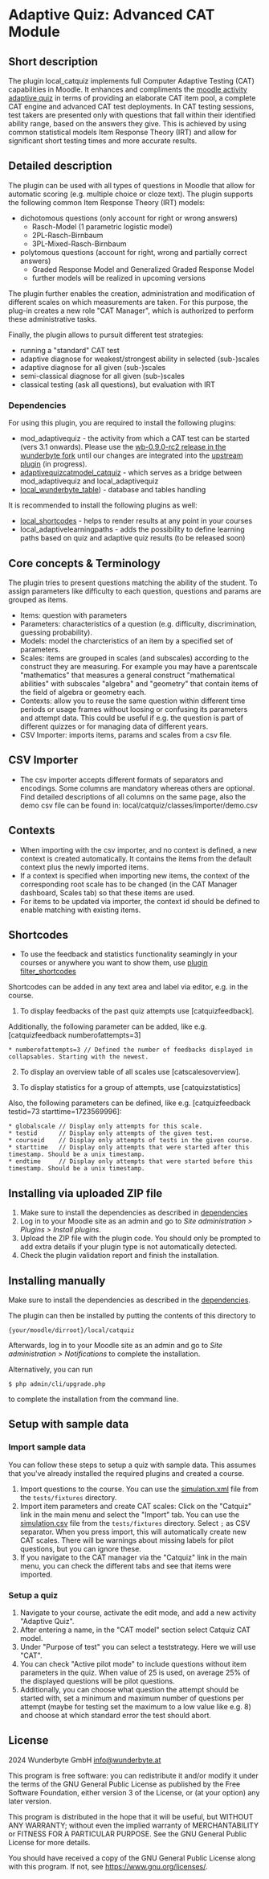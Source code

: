 # Adaptive Quiz: Advanced CAT Module #

## Short description ##
The plugin local_catquiz implements full Computer Adaptive Testing (CAT) capabilities in Moodle. It enhances and compliments the [moodle activity adaptive quiz](https://moodle.org/plugins/mod_adaptivequiz) in terms of providing an elaborate CAT item pool, a complete CAT engine and advanced CAT test deployments. In CAT testing sessions, test takers are presented only with questions that fall within their identified ability range, based on the answers they give. This is achieved by using common statistical models Item Response Theory (IRT) and allow for significant short testing times and more accurate results.

## Detailed description ##
The plugin can be used with all types of questions in Moodle that allow for automatic scoring (e.g. multiple choice or cloze text). The plugin supports the following common Item Response Theory (IRT) models:

* dichotomous questions (only account for right or wrong answers)
    * Rasch-Model (1 parametric logistic model)
    * 2PL-Rasch-Birnbaum
    * 3PL-Mixed-Rasch-Birnbaum
* polytomous questions (account for right, wrong and partially correct answers)
    * Graded Response Model and Generalized Graded Response Model
    * further models will be realized in upcoming versions

The plugin further enables the creation, administration and modification of different scales on which measurements are taken. For this purpose, the plug-in creates a new role "CAT Manager", which is authorized to perform these administrative tasks.

Finally, the plugin allows to pursuit different test strategies:

* running a "standard" CAT test
* adaptive diagnose for weakest/strongest ability in selected (sub-)scales
* adaptive diagnose for all given (sub-)scales
* semi-classical diagnose for all given (sub-)scales
* classical testing (ask all questions), but evaluation with IRT

### Dependencies

For using this plugin, you are required to install the following plugins:

* mod_adaptivequiz - the activity from which a CAT test can be started (vers 3.1 onwards). Please use the [wb-0.9.0-rc2 release in the wunderbyte fork](https://github.com/Wunderbyte-GmbH/moodle-mod_adaptivequiz/releases/tag/wb-0.9.0-rc2) until our changes are integrated into the [upstream plugin](https://moodle.org/plugins/mod_adaptivequiz) (in progress).
* [adaptivequizcatmodel_catquiz](https://github.com/Wunderbyte-GmbH/moodle-adaptivequizcatmodel_catquiz/releases/tag/1.0.2) - which serves as a bridge between mod_adaptivequiz and local_adaptivequiz
* [local_wunderbyte_table](https://moodle.org/plugins/local_wunderbyte_table)) - database and tables handling

It is recommended to install the following plugins as well:

* [local_shortcodes](https://moodle.org/plugins/filter_shortcodes) - helps to render results at any point in your courses
* local_adaptivelearningpaths - adds the possibility to define learning paths based on quiz and adaptive quiz results (to be released soon)

## Core concepts & Terminology ##
The plugin tries to present questions matching the ability of the student. To assign parameters like difficulty to each question, questions and params are grouped as items.

* Items: question with parameters
* Parameters: characteristics of a question (e.g. difficulty, discrimination, guessing probability).
* Models: model the charcteristics of an item by a specified set of parameters.
* Scales: items are grouped in scales (and subscales) according to the construct they are measuring. For example you may have a parentscale "mathematics" that measures a general construct "mathematical abilities" with subscales "algebra" and "geometry" that contain items of the field of algebra or geometry each.
* Contexts: allow you to reuse the same question within different time periods or usage frames without loosing or confusing its parameters and attempt data. This could be useful if e.g. the question is part of different quizzes or for managing data of different years.
* CSV Importer: imports items, params and scales from a csv file.

## CSV Importer ##
* The csv importer accepts different formats of separators and encodings. Some columns are mandatory whereas others are optional. Find detailed descriptions of all columns on the same page, also the demo csv file can be found in: local/catquiz/classes/importer/demo.csv

## Contexts ##
* When importing with the csv importer, and no context is defined, a new context is created automatically. It contains the items from the default context plus the newly imported items.
* If a context is specified when importing new items, the context of the corresponding root scale has to be changed (in the CAT Manager dashboard, Scales tab) so that these items are used.
* For items to be updated via importer, the context id should be defined to enable matching with existing items.

## Shortcodes ##
* To use the feedback and statistics functionality seamingly in your courses or anywhere you want to show them, use [plugin filter_shortcodes](https://moodle.org/plugins/filter_shortcodes)

Shortcodes can be added in any text area and label via editor, e.g. in the course.

1. To display feedbacks of the past quiz attempts use [catquizfeedback].

Additionally, the following parameter can be added, like e.g. [catquizfeedback numberofattempts=3]

    * numberofattempts=3 // Defined the number of feedbacks displayed in collapsables. Starting with the newest.

2. To display an overview table of all scales use [catscalesoverview].

3. To display statistics for a group of attempts, use [catquizstatistics]

Also, the following parameters can be defined, like e.g. [catquizfeedback testid=73 starttime=1723569996]:

    * globalscale // Display only attempts for this scale.
    * testid      // Display only attempts of the given test.
    * courseid    // Display only attempts of tests in the given course.
    * starttime   // Display only attempts that were started after this timestamp. Should be a unix timestamp.
    * endtime     // Display only attempts that were started before this timestamp. Should be a unix timestamp.

## Installing via uploaded ZIP file ##

1. Make sure to install the dependencies as described in [dependencies](#dependencies)
2. Log in to your Moodle site as an admin and go to _Site administration >
   Plugins > Install plugins_.
3. Upload the ZIP file with the plugin code. You should only be prompted to add
   extra details if your plugin type is not automatically detected.
4. Check the plugin validation report and finish the installation.

## Installing manually ##

Make sure to install the dependencies as described in the [dependencies](#dependencies).

The plugin can then be installed by putting the contents of this directory to

    {your/moodle/dirroot}/local/catquiz

Afterwards, log in to your Moodle site as an admin and go to _Site administration >
Notifications_ to complete the installation.

Alternatively, you can run

    $ php admin/cli/upgrade.php

to complete the installation from the command line.

## Setup with sample data

### Import sample data

You can follow these steps to setup a quiz with sample data. This assumes that you've already installed the required plugins and created a course.

1. Import questions to the course. You can use the [simulation.xml](https://github.com/Wunderbyte-GmbH/moodle-local_catquiz/blob/main/tests/fixtures/simulation.xml) file from the `tests/fixtures` directory.
2. Import item parameters and create CAT scales: Click on the "Catquiz" link in the main menu and select the "Import" tab. You can use the [simulation.csv](https://github.com/Wunderbyte-GmbH/moodle-local_catquiz/blob/main/tests/fixtures/simulation.csv) file from the `tests/fixtures` directory. Select `;` as CSV separator. When you press import, this will automatically create new CAT scales. There will be warnings about missing labels for pilot questions, but you can ignore these.
3. If you navigate to the CAT manager via the "Catquiz" link in the main menu, you can check the different tabs and see that items were imported.

### Setup a quiz

1. Navigate to your course, activate the edit mode, and add a new activity "Adaptive Quiz".
2. After entering a name, in the "CAT model" section select Catquiz CAT model.
3. Under "Purpose of test" you can select a teststrategy. Here we will use "CAT".
4. You can check "Active pilot mode" to include questions without item parameters in the quiz. When value of 25 is used, on average 25% of the displayed questions will be pilot questions.
5.  Additionally, you can choose what question the attempt should be started with, set a minimum and maximum number of questions per attempt (maybe for testing set the maximum to a low value like e.g. 8) and choose at which standard error the test should abort.

## License ##

2024 Wunderbyte GmbH <info@wunderbyte.at>

This program is free software: you can redistribute it and/or modify it under
the terms of the GNU General Public License as published by the Free Software
Foundation, either version 3 of the License, or (at your option) any later
version.

This program is distributed in the hope that it will be useful, but WITHOUT ANY
WARRANTY; without even the implied warranty of MERCHANTABILITY or FITNESS FOR A
PARTICULAR PURPOSE.  See the GNU General Public License for more details.

You should have received a copy of the GNU General Public License along with
this program.  If not, see <https://www.gnu.org/licenses/>.

